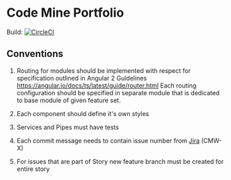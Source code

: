 # Code Mine Portfolio

Build: [![CircleCI](https://circleci.com/gh/Code-Mine-Development/CodeMine-Website-Web-Application/tree/master.svg?style=svg&circle-token=7e3419f46f5afafe893146e7d8da2da88971d441)](https://circleci.com/gh/Code-Mine-Development/CodeMine-Website-Web-Application/tree/master)

## Conventions

1. Routing for modules should be implemented with respect for specification outlined in Angular 2 Guidelines https://angular.io/docs/ts/latest/guide/router.html
Each routing configuration should be specified in separate module that is dedicated to base module of given feature set. 

2. Each component should define it's own styles

3. Services and Pipes must have tests

4. Each commit message needs to contain issue number from [Jira](http://jira.code-mine.com/secure/RapidBoard.jspa?rapidView=23) (CMW-X)
 
5. For issues that are part of Story new feature branch must be created for entire story 
